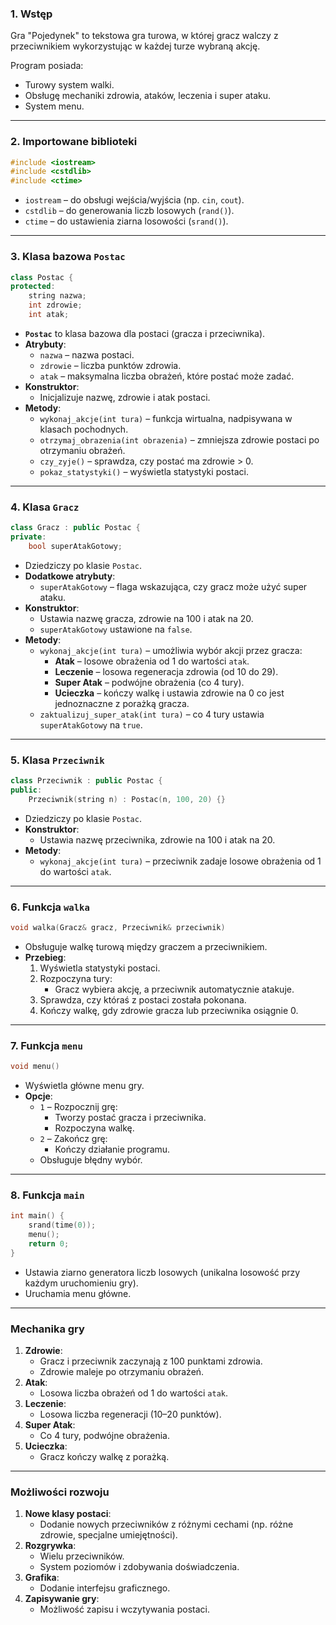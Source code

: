 
### **1. Wstęp**
Gra "Pojedynek" to tekstowa gra turowa, w której gracz walczy z przeciwnikiem wykorzystując w każdej turze wybraną akcję.

Program posiada:
- Turowy system walki.
- Obsługę mechaniki zdrowia, ataków, leczenia i super ataku.
- System menu.

---

### **2. Importowane biblioteki**
```cpp
#include <iostream>
#include <cstdlib>
#include <ctime>
```
- `iostream` – do obsługi wejścia/wyjścia (np. `cin`, `cout`).
- `cstdlib` – do generowania liczb losowych (`rand()`).
- `ctime` – do ustawienia ziarna losowości (`srand()`).

---

### **3. Klasa bazowa `Postac`**
```cpp
class Postac {
protected:
    string nazwa;
    int zdrowie;
    int atak;
```
- **`Postac`** to klasa bazowa dla postaci (gracza i przeciwnika).
- **Atrybuty**:
  - `nazwa` – nazwa postaci.
  - `zdrowie` – liczba punktów zdrowia.
  - `atak` – maksymalna liczba obrażeń, które postać może zadać.
- **Konstruktor**:
  - Inicjalizuje nazwę, zdrowie i atak postaci.
- **Metody**:
  - `wykonaj_akcje(int tura)` – funkcja wirtualna, nadpisywana w klasach pochodnych.
  - `otrzymaj_obrazenia(int obrazenia)` – zmniejsza zdrowie postaci po otrzymaniu obrażeń.
  - `czy_zyje()` – sprawdza, czy postać ma zdrowie > 0.
  - `pokaz_statystyki()` – wyświetla statystyki postaci.

---

### **4. Klasa `Gracz`**
```cpp
class Gracz : public Postac {
private:
    bool superAtakGotowy;
```
- Dziedziczy po klasie `Postac`.
- **Dodatkowe atrybuty**:
  - `superAtakGotowy` – flaga wskazująca, czy gracz może użyć super ataku.
- **Konstruktor**:
  - Ustawia nazwę gracza, zdrowie na 100 i atak na 20.
  - `superAtakGotowy` ustawione na `false`.
- **Metody**:
  - `wykonaj_akcje(int tura)` – umożliwia wybór akcji przez gracza:
    - **Atak** – losowe obrażenia od 1 do wartości `atak`.
    - **Leczenie** – losowa regeneracja zdrowia (od 10 do 29).
    - **Super Atak** – podwójne obrażenia (co 4 tury).
    - **Ucieczka** – kończy walkę i ustawia zdrowie na 0 co jest jednoznaczne z porażką gracza.
  - `zaktualizuj_super_atak(int tura)` – co 4 tury ustawia `superAtakGotowy` na `true`.

---

### **5. Klasa `Przeciwnik`**
```cpp
class Przeciwnik : public Postac {
public:
    Przeciwnik(string n) : Postac(n, 100, 20) {}
```
- Dziedziczy po klasie `Postac`.
- **Konstruktor**:
  - Ustawia nazwę przeciwnika, zdrowie na 100 i atak na 20.
- **Metody**:
  - `wykonaj_akcje(int tura)` – przeciwnik zadaje losowe obrażenia od 1 do wartości `atak`.

---

### **6. Funkcja `walka`**
```cpp
void walka(Gracz& gracz, Przeciwnik& przeciwnik)
```
- Obsługuje walkę turową między graczem a przeciwnikiem.
- **Przebieg**:
  1. Wyświetla statystyki postaci.
  2. Rozpoczyna tury:
     - Gracz wybiera akcję, a przeciwnik automatycznie atakuje.
  3. Sprawdza, czy któraś z postaci została pokonana.
  4. Kończy walkę, gdy zdrowie gracza lub przeciwnika osiągnie 0.

---

### **7. Funkcja `menu`**
```cpp
void menu()
```
- Wyświetla główne menu gry.
- **Opcje**:
  - `1` – Rozpocznij grę:
    - Tworzy postać gracza i przeciwnika.
    - Rozpoczyna walkę.
  - `2` – Zakończ grę:
    - Kończy działanie programu.
  - Obsługuje błędny wybór.

---

### **8. Funkcja `main`**
```cpp
int main() {
    srand(time(0));
    menu();
    return 0;
}
```
- Ustawia ziarno generatora liczb losowych (unikalna losowość przy każdym uruchomieniu gry).
- Uruchamia menu główne.

---

### **Mechanika gry**
1. **Zdrowie**:
   - Gracz i przeciwnik zaczynają z 100 punktami zdrowia.
   - Zdrowie maleje po otrzymaniu obrażeń.
2. **Atak**:
   - Losowa liczba obrażeń od 1 do wartości `atak`.
3. **Leczenie**:
   - Losowa liczba regeneracji (10–20 punktów).
4. **Super Atak**:
   - Co 4 tury, podwójne obrażenia.
5. **Ucieczka**:
   - Gracz kończy walkę z porażką.

---

### **Możliwości rozwoju**
1. **Nowe klasy postaci**:
   - Dodanie nowych przeciwników z różnymi cechami (np. różne zdrowie, specjalne umiejętności).
2. **Rozgrywka**:
   - Wielu przeciwników.
   - System poziomów i zdobywania doświadczenia.
3. **Grafika**:
   - Dodanie interfejsu graficznego.
4. **Zapisywanie gry**:
   - Możliwość zapisu i wczytywania postaci.
